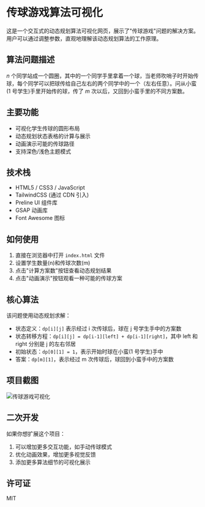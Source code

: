 # 传球游戏算法可视化

这是一个交互式的动态规划算法可视化网页，展示了"传球游戏"问题的解决方案。用户可以通过调整参数，直观地理解该动态规划算法的工作原理。

## 算法问题描述

$n$ 个同学站成一个圆圈，其中的一个同学手里拿着一个球，当老师吹哨子时开始传球，每个同学可以把球传给自己左右的两个同学中的一个（左右任意）。问从小蛮(1 号学生)手里开始传的球，传了 $m$ 次以后，又回到小蛮手里的不同方案数。

## 主要功能

-   可视化学生传球的圆形布局
-   动态规划状态表格的计算与展示
-   动画演示可能的传球路径
-   支持深色/浅色主题模式

## 技术栈

-   HTML5 / CSS3 / JavaScript
-   TailwindCSS (通过 CDN 引入)
-   Preline UI 组件库
-   GSAP 动画库
-   Font Awesome 图标

## 如何使用

1. 直接在浏览器中打开 `index.html` 文件
2. 设置学生数量(n)和传球次数(m)
3. 点击"计算方案数"按钮查看动态规划结果
4. 点击"动画演示"按钮观看一种可能的传球方案

## 核心算法

该问题使用动态规划求解：

-   状态定义：`dp[i][j]` 表示经过 i 次传球后，球在 j 号学生手中的方案数
-   状态转移方程：`dp[i][j] = dp[i-1][left] + dp[i-1][right]`，其中 left 和 right 分别是 j 的左右邻居
-   初始状态：`dp[0][1] = 1`，表示开始时球在小蛮(1 号学生)手中
-   答案：`dp[m][1]`，表示经过 m 次传球后，球回到小蛮手中的方案数

## 项目截图

![传球游戏可视化](https://via.placeholder.com/800x450.png?text=传球游戏算法可视化)

## 二次开发

如果你想扩展这个项目：

1. 可以增加更多交互功能，如手动传球模式
2. 优化动画效果，增加更多视觉反馈
3. 添加更多算法细节的可视化展示

## 许可证

MIT
